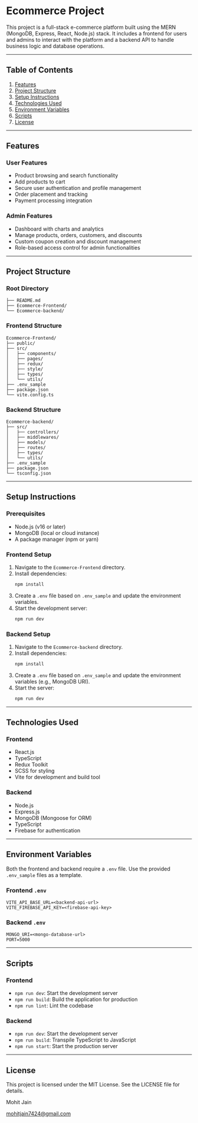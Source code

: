 
# Ecommerce Project

This project is a full-stack e-commerce platform built using the MERN (MongoDB, Express, React, Node.js) stack. It includes a frontend for users and admins to interact with the platform and a backend API to handle business logic and database operations.

---

## Table of Contents

1. [Features](#features)
2. [Project Structure](#project-structure)
3. [Setup Instructions](#setup-instructions)
4. [Technologies Used](#technologies-used)
5. [Environment Variables](#environment-variables)
6. [Scripts](#scripts)
7. [License](#license)

---

## Features

### User Features
- Product browsing and search functionality
- Add products to cart
- Secure user authentication and profile management
- Order placement and tracking
- Payment processing integration

### Admin Features
- Dashboard with charts and analytics
- Manage products, orders, customers, and discounts
- Custom coupon creation and discount management
- Role-based access control for admin functionalities

---

## Project Structure

### Root Directory
```plaintext
├── README.md
├── Ecommerce-Frontend/
└── Ecommerce-backend/
```

### Frontend Structure
```plaintext
Ecommerce-Frontend/
├── public/
├── src/
│   ├── components/
│   ├── pages/
│   ├── redux/
│   ├── style/
│   ├── types/
│   └── utils/
├── .env_sample
├── package.json
└── vite.config.ts
```

### Backend Structure
```plaintext
Ecommerce-backend/
├── src/
│   ├── controllers/
│   ├── middlewares/
│   ├── models/
│   ├── routes/
│   ├── types/
│   └── utils/
├── .env_sample
├── package.json
└── tsconfig.json
```

---

## Setup Instructions

### Prerequisites
- Node.js (v16 or later)
- MongoDB (local or cloud instance)
- A package manager (npm or yarn)

### Frontend Setup
1. Navigate to the `Ecommerce-Frontend` directory.
2. Install dependencies:
   ```bash
   npm install
   ```
3. Create a `.env` file based on `.env_sample` and update the environment variables.
4. Start the development server:
   ```bash
   npm run dev
   ```

### Backend Setup
1. Navigate to the `Ecommerce-backend` directory.
2. Install dependencies:
   ```bash
   npm install
   ```
3. Create a `.env` file based on `.env_sample` and update the environment variables (e.g., MongoDB URI).
4. Start the server:
   ```bash
   npm run dev
   ```

---

## Technologies Used

### Frontend
- React.js
- TypeScript
- Redux Toolkit
- SCSS for styling
- Vite for development and build tool

### Backend
- Node.js
- Express.js
- MongoDB (Mongoose for ORM)
- TypeScript
- Firebase for authentication

---

## Environment Variables

Both the frontend and backend require a `.env` file. Use the provided `.env_sample` files as a template.

### Frontend `.env`
```plaintext
VITE_API_BASE_URL=<backend-api-url>
VITE_FIREBASE_API_KEY=<firebase-api-key>
```

### Backend `.env`
```plaintext
MONGO_URI=<mongo-database-url>
PORT=5000
```

---

## Scripts

### Frontend
- `npm run dev`: Start the development server
- `npm run build`: Build the application for production
- `npm run lint`: Lint the codebase

### Backend
- `npm run dev`: Start the development server
- `npm run build`: Transpile TypeScript to JavaScript
- `npm run start`: Start the production server

---

## License
This project is licensed under the MIT License. See the LICENSE file for details.

Mohit Jain

mohitjain7424@gmail.com
